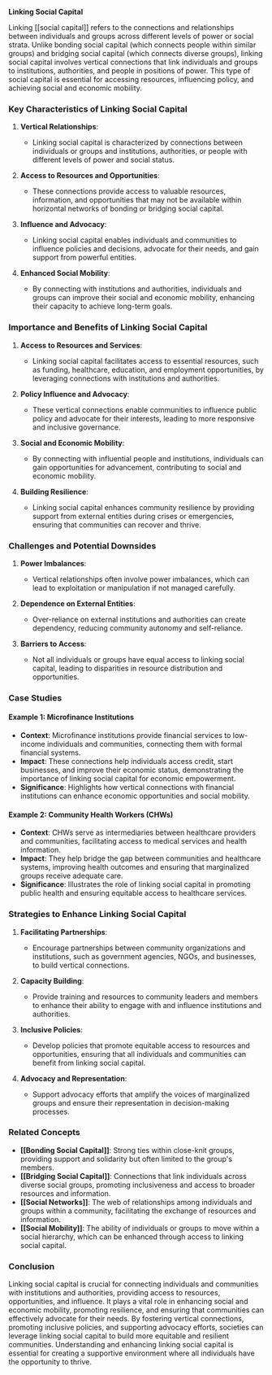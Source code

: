 **Linking Social Capital**

Linking [[social capital]] refers to the connections and relationships between individuals and groups across different levels of power or social strata. Unlike bonding social capital (which connects people within similar groups) and bridging social capital (which connects diverse groups), linking social capital involves vertical connections that link individuals and groups to institutions, authorities, and people in positions of power. This type of social capital is essential for accessing resources, influencing policy, and achieving social and economic mobility.

### Key Characteristics of Linking Social Capital

1. **Vertical Relationships**:
   - Linking social capital is characterized by connections between individuals or groups and institutions, authorities, or people with different levels of power and social status.

2. **Access to Resources and Opportunities**:
   - These connections provide access to valuable resources, information, and opportunities that may not be available within horizontal networks of bonding or bridging social capital.

3. **Influence and Advocacy**:
   - Linking social capital enables individuals and communities to influence policies and decisions, advocate for their needs, and gain support from powerful entities.

4. **Enhanced Social Mobility**:
   - By connecting with institutions and authorities, individuals and groups can improve their social and economic mobility, enhancing their capacity to achieve long-term goals.

### Importance and Benefits of Linking Social Capital

1. **Access to Resources and Services**:
   - Linking social capital facilitates access to essential resources, such as funding, healthcare, education, and employment opportunities, by leveraging connections with institutions and authorities.

2. **Policy Influence and Advocacy**:
   - These vertical connections enable communities to influence public policy and advocate for their interests, leading to more responsive and inclusive governance.

3. **Social and Economic Mobility**:
   - By connecting with influential people and institutions, individuals can gain opportunities for advancement, contributing to social and economic mobility.

4. **Building Resilience**:
   - Linking social capital enhances community resilience by providing support from external entities during crises or emergencies, ensuring that communities can recover and thrive.

### Challenges and Potential Downsides

1. **Power Imbalances**:
   - Vertical relationships often involve power imbalances, which can lead to exploitation or manipulation if not managed carefully.

2. **Dependence on External Entities**:
   - Over-reliance on external institutions and authorities can create dependency, reducing community autonomy and self-reliance.

3. **Barriers to Access**:
   - Not all individuals or groups have equal access to linking social capital, leading to disparities in resource distribution and opportunities.

### Case Studies

#### Example 1: **Microfinance Institutions**

- **Context**: Microfinance institutions provide financial services to low-income individuals and communities, connecting them with formal financial systems.
- **Impact**: These connections help individuals access credit, start businesses, and improve their economic status, demonstrating the importance of linking social capital for economic empowerment.
- **Significance**: Highlights how vertical connections with financial institutions can enhance economic opportunities and social mobility.

#### Example 2: **Community Health Workers (CHWs)**

- **Context**: CHWs serve as intermediaries between healthcare providers and communities, facilitating access to medical services and health information.
- **Impact**: They help bridge the gap between communities and healthcare systems, improving health outcomes and ensuring that marginalized groups receive adequate care.
- **Significance**: Illustrates the role of linking social capital in promoting public health and ensuring equitable access to healthcare services.

### Strategies to Enhance Linking Social Capital

1. **Facilitating Partnerships**:
   - Encourage partnerships between community organizations and institutions, such as government agencies, NGOs, and businesses, to build vertical connections.

2. **Capacity Building**:
   - Provide training and resources to community leaders and members to enhance their ability to engage with and influence institutions and authorities.

3. **Inclusive Policies**:
   - Develop policies that promote equitable access to resources and opportunities, ensuring that all individuals and communities can benefit from linking social capital.

4. **Advocacy and Representation**:
   - Support advocacy efforts that amplify the voices of marginalized groups and ensure their representation in decision-making processes.

### Related Concepts

- **[[Bonding Social Capital]]**: Strong ties within close-knit groups, providing support and solidarity but often limited to the group's members.
- **[[Bridging Social Capital]]**: Connections that link individuals across diverse social groups, promoting inclusiveness and access to broader resources and information.
- **[[Social Networks]]**: The web of relationships among individuals and groups within a community, facilitating the exchange of resources and information.
- **[[Social Mobility]]**: The ability of individuals or groups to move within a social hierarchy, which can be enhanced through access to linking social capital.

### Conclusion

Linking social capital is crucial for connecting individuals and communities with institutions and authorities, providing access to resources, opportunities, and influence. It plays a vital role in enhancing social and economic mobility, promoting resilience, and ensuring that communities can effectively advocate for their needs. By fostering vertical connections, promoting inclusive policies, and supporting advocacy efforts, societies can leverage linking social capital to build more equitable and resilient communities. Understanding and enhancing linking social capital is essential for creating a supportive environment where all individuals have the opportunity to thrive.